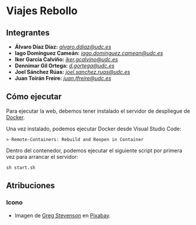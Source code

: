 # Viajes Rebollo

## Integrantes

- **Álvaro Díaz Díaz:** *alvaro.ddiaz@udc.es*
- **Iago Domínguez Cameán:** *iago.dominguez.camean@udc.es*
- **Iker García Calviño:** *iker.gcalvino@udc.es*
- **Dennimar Gil Ortega:** *d.gortega@udc.es*
- **Joel Sánchez Rúas:** *joel.sanchez.ruas@udc.es*
- **Juan Toirán Freire:** *juan.tfreire@udc.es*

## Cómo ejecutar

Para ejecutar la web, debemos tener instalado el servidor de despliegue de [Docker](https://www.docker.com/).

Una vez instalado, podemos ejecutar Docker desde Visual Studio Code:

```
> Remote-Containers: Rebuild and Reopen in Container
```

Dentro del contenedor, podemos ejecutar el siguiente script por primera vez para arrancar el servidor:

```
sh start.sh
```

## Atribuciones

### Icono

- Imagen de [Greg Stevenson](https://pixabay.com/es/users/photos_greg-21117672/?utm_source=link-attribution&utm_medium=referral&utm_campaign=image&utm_content=7131255) en [Pixabay](https://pixabay.com/es//?utm_source=link-attribution&utm_medium=referral&utm_campaign=image&utm_content=7131255).
